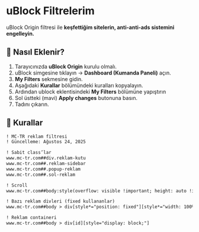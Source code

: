# uBlock Filtrelerim
uBlock Origin filtresi ile **keşfettiğim sitelerin, anti-anti-ads sistemini engelleyin.** 

## 🔧 Nasıl Eklenir?

1. Tarayıcınızda **uBlock Origin** kurulu olmalı.  
2. uBlock simgesine tıklayın → **Dashboard (Kumanda Paneli)** açın.  
3. **My Filters** sekmesine gidin.  
4. Aşağıdaki **Kurallar** bölümündeki kuralları kopyalayın.
5. Ardından ublock eklentisindeki **My Filters** bölümüne yapıştırın
6. Sol üstteki (mavi) **Apply changes** butonuna basın.
7. Tadını çıkarın.

## 📜 Kurallar
```txt
! MC-TR reklam filtresi
! Güncelleme: Ağustos 24, 2025

! Sabit class’lar
www.mc-tr.com##div.reklam-kutu
www.mc-tr.com##.reklam-sidebar
www.mc-tr.com##.popup-reklam
www.mc-tr.com##.sol-reklam

! Scroll
www.mc-tr.com##body:style(overflow: visible !important; height: auto !important; position: static !important;)

! Bazı reklam divleri (fixed kullananlar)
www.mc-tr.com##body > div[style*="position: fixed"][style*="width: 100%"][style*="height: 100%"]

! Reklam containeri
www.mc-tr.com##body > div[id][style="display: block;"]
```
